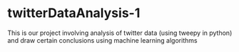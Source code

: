 # twitterDataAnalysis-1
This is our project involving analysis of twitter data (using tweepy in python) and draw certain conclusions using machine learning algorithms
